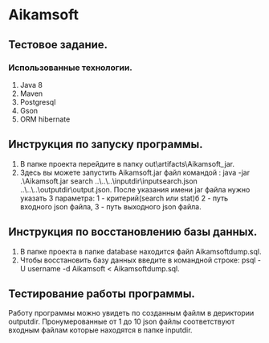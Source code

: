 # Aikamsoft
## Тестовое задание.
### Использованные технологии.
1. Java 8
2. Maven
3. Postgresql
4. Gson
5. ORM hibernate

## Инструкция по запуску программы.
1. В папке проекта перейдите в папку  out\artifacts\Aikamsoft_jar. 
2. Здесь вы можете запустить Aikamsoft.jar файл командой : java -jar .\Aikamsoft.jar search ..\\..\\..\\inputdir\\inputsearch.json ..\\..\\..\\outputdir\\output.json.
После указания имени jar файла нужно указать 3 параметра: 1 - критерий(search или stat)б 2 - путь входного json файла, 3 - путь выходного json файла.

## Инструкция по восстановлению базы данных.
1. В папке проекта в папке database находится файл Aikamsoftdump.sql. 
2. Чтобы восстановить базу данных введите в командной строке:  psql -U username -d Aikamsoft < Aikamsoftdump.sql.

## Тестирование работы программы.
   Работу программы можно увидеть по созданным файлм в дериктории outputdir. Пронумерованные от 1 до 10 json файлы соответствуют входным файлам которые находятся в папке inputdir.

